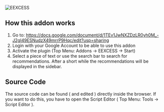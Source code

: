 ![EEXCESS](http://eexcess.eu/wp-content/uploads/2013/04/eexcess_Logo_neu1.jpg "EEXCESS") 

## How this addon works

1. Go to: https://docs.google.com/document/d/1TEv1JwNXZDzLR0yh0M_-J2gI49ESNudzX49mrrP9Hqc/edit?usp=sharing 
2. Login with your Google Account to be able to use this addon 
3. Activate the plugin (Top Menu: Addons -> EEXCESS -> Start)
4. Select a piece of text or use the search bar to search for recommendations. After a short while the recommendations will be displayed in the sidebar.

## Source Code

The source code can be found ( and edited ) directly inside the browser. If you want to do this, you have to open the Script Editor ( Top Menu: Tools -> Script Editor ).

